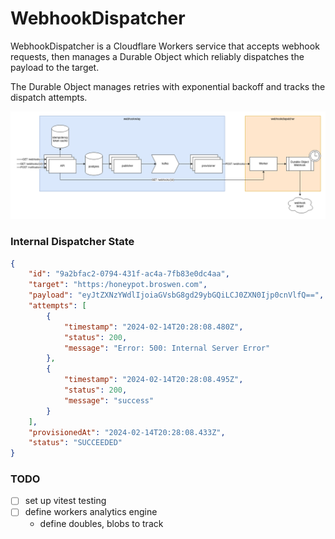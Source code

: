 # WebhookDispatcher

WebhookDispatcher is a Cloudflare Workers service that accepts webhook requests, then manages a Durable Object
which reliably dispatches the payload to the target.

The Durable Object manages retries with exponential backoff and tracks the dispatch attempts.

![diagram](diagram.png)

### Internal Dispatcher State

```json
{
	"id": "9a2bfac2-0794-431f-ac4a-7fb83e0dc4aa",
	"target": "https:/honeypot.broswen.com",
	"payload": "eyJtZXNzYWdlIjoiaGVsbG8gd29ybGQiLCJ0ZXN0Ijp0cnVlfQ==",
	"attempts": [
		{
			"timestamp": "2024-02-14T20:28:08.480Z",
			"status": 200,
			"message": "Error: 500: Internal Server Error"
		},
		{
			"timestamp": "2024-02-14T20:28:08.495Z",
			"status": 200,
			"message": "success"
		}
	],
	"provisionedAt": "2024-02-14T20:28:08.433Z",
	"status": "SUCCEEDED"
}
```

### TODO
- [ ] set up vitest testing
- [ ] define workers analytics engine
  - define doubles, blobs to track

